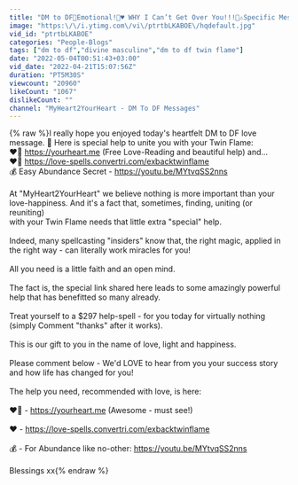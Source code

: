 ```yaml
---
title: "DM to DF💌Emotional!🥺♥️ WHY I Can’t Get Over You!!!🤯⚠️Specific Message⚠️"
image: "https:\/\/i.ytimg.com\/vi\/ptrtbLKABOE\/hqdefault.jpg"
vid_id: "ptrtbLKABOE"
categories: "People-Blogs"
tags: ["dm to df","divine masculine","dm to df twin flame"]
date: "2022-05-04T00:51:43+03:00"
vid_date: "2022-04-21T15:07:56Z"
duration: "PT5M30S"
viewcount: "20960"
likeCount: "1067"
dislikeCount: ""
channel: "MyHeart2YourHeart - DM To DF Messages"
---
```

{% raw %}I really hope you enjoyed today's heartfelt DM to DF love message. 💌 Here is special  help to unite you with your Twin Flame:  <br />❤️‍🔥 <a rel="nofollow" target="blank" href="https://yourheart.me">https://yourheart.me</a> (Free Love-Reading and beautiful help)  and...<br />❤️‍🔥 <a rel="nofollow" target="blank" href="https://love-spells.convertri.com/exbacktwinflame">https://love-spells.convertri.com/exbacktwinflame</a><br />💰 Easy Abundance Secret -  <a rel="nofollow" target="blank" href="https://youtu.be/MYtvqSS2nns">https://youtu.be/MYtvqSS2nns</a><br /><br />At &quot;MyHeart2YourHeart&quot; we believe nothing is more important than your love-happiness. And it's a fact that, sometimes, finding, uniting (or reuniting)<br />with your Twin Flame needs that little extra &quot;special&quot; help.<br /><br />Indeed, many spellcasting &quot;insiders&quot; know that, the right magic, applied in the right way -  can literally work miracles for you!<br /><br />All you need is a little faith and an open mind.<br /><br />The fact is, the special link shared here leads to some amazingly powerful help that has benefitted so many already.<br /><br />Treat yourself to a $297 help-spell - for you today for virtually nothing (simply Comment &quot;thanks&quot; after it works).<br /><br />This is our gift to you in the name of love, light and happiness.<br /><br />Please comment below - We'd LOVE to hear from you your success story and how life has changed for you!<br /><br />The help you need, recommended with love, is here:<br /><br />❤️‍🔥 - <a rel="nofollow" target="blank" href="https://yourheart.me">https://yourheart.me</a>  (Awesome - must see!)<br /><br />❤️ - <a rel="nofollow" target="blank" href="https://love-spells.convertri.com/exbacktwinflame">https://love-spells.convertri.com/exbacktwinflame</a><br /><br />💰 - For Abundance like no-other: <a rel="nofollow" target="blank" href="https://youtu.be/MYtvqSS2nns">https://youtu.be/MYtvqSS2nns</a><br /><br />Blessings xx{% endraw %}
